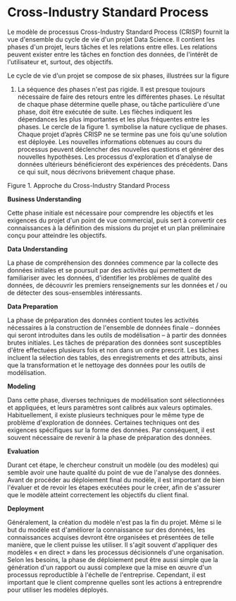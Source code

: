 # **Cross-Industry Standard Process**

Le modèle de processus Cross-Industry Standard Process (CRISP) fournit la vue
d'ensemble du cycle de vie d'un projet Data Science. Il contient les phases d'un
projet, leurs tâches et les relations entre elles. Les relations peuvent exister
entre les tâches en fonction des données, de l'intérêt de l'utilisateur et,
surtout, des objectifs.

Le cycle de vie d'un projet se compose de six phases, illustrées sur la figure
1. La séquence des phases n'est pas rigide. Il est presque toujours nécessaire
de faire des retours entre les différentes phases. Le résultat de chaque phase
détermine quelle phase, ou tâche particulière d'une phase, doit être exécutée de
suite. Les flèches indiquent les dépendances les plus importantes et les plus
fréquentes entre les phases. Le cercle de la figure 1. symbolise la nature
cyclique de phases. Chaque projet d’après CRISP ne se termine pas une fois
qu'une solution est déployée. Les nouvelles informations obtenues au cours du
processus peuvent déclencher des nouvelles questions et générer des nouvelles
hypothèses. Les processus d'exploration et d’analyse de données ultérieurs
bénéficieront des expériences des précédents. Dans ce qui suit, nous décrivons
brièvement chaque phase.


Figure 1. Approche du Cross-Industry Standard Process

**Business Understanding**

Cette phase initiale est nécessaire pour comprendre les objectifs et les
exigences du projet d'un point de vue commercial, puis sert à convertir ces
connaissances à la définition des missions du projet et un plan préliminaire
conçu pour atteindre les objectifs.

**Data Understanding**

La phase de compréhension des données commence par la collecte des données
initiales et se poursuit par des activités qui permettent de familiariser avec
les données, d'identifier les problèmes de qualité des données, de découvrir les
premiers renseignements sur les données et / ou de détecter des sous-ensembles
intéressants.

**Data Preparation**

La phase de préparation des données contient toutes les activités nécessaires à
la construction de l'ensemble de données finale – données qui seront introduites
dans les outils de modélisation – à partir des données brutes initiales. Les
tâches de préparation des données sont susceptibles d'être effectuées plusieurs
fois et non dans un ordre prescrit. Les tâches incluent la sélection des tables,
des enregistrements et des attributs, ainsi que la transformation et le
nettoyage des données pour les outils de modélisation.

**Modeling**

Dans cette phase, diverses techniques de modélisation sont sélectionnées et
appliquées, et leurs paramètres sont calibrés aux valeurs optimales.
Habituellement, il existe plusieurs techniques pour le même type de problème
d'exploration de données. Certaines techniques ont des exigences spécifiques sur
la forme des données. Par conséquent, il est souvent nécessaire de revenir à la
phase de préparation des données.

**Evaluation**

Durant cet étape, le chercheur construit un modèle (ou des modèles) qui semble
avoir une haute qualité du point de vue de l'analyse des données. Avant de
procéder au déploiement final du modèle, il est important de bien l'évaluer et
de revoir les étapes exécutées pour le créer, afin de s'assurer que le modèle
atteint correctement les objectifs du client final.

**Deployment**

Généralement, la création du modèle n'est pas la fin du projet. Même si le but
du modèle est d'améliorer la connaissance sur des données, les connaissances
acquises devront être organisées et présentées de telle manière, que le client
puisse les utiliser. Il s'agit souvent d'appliquer des modèles « en direct »
dans les processus décisionnels d'une organisation. Selon les besoins, la phase
de déploiement peut être aussi simple que la génération d'un rapport ou aussi
complexe que la mise en œuvre d'un processus reproductible à l'échelle de
l'entreprise. Cependant, il est important que le client comprenne quelles sont
les actions à entreprendre pour utiliser les modèles déployés.
